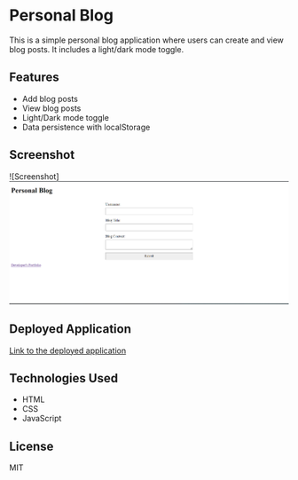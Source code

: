 # Personal Blog

This is a simple personal blog application where users can create and view blog posts. It includes a light/dark mode toggle.

## Features

- Add blog posts
- View blog posts
- Light/Dark mode toggle
- Data persistence with localStorage

## Screenshot

![Screenshot]<img src=assets/image/screenshot.png>

## Deployed Application

[Link to the deployed application](https://jcjohncarter3.github.io/04-personal-blog/)

## Technologies Used

- HTML
- CSS
- JavaScript

## License

MIT